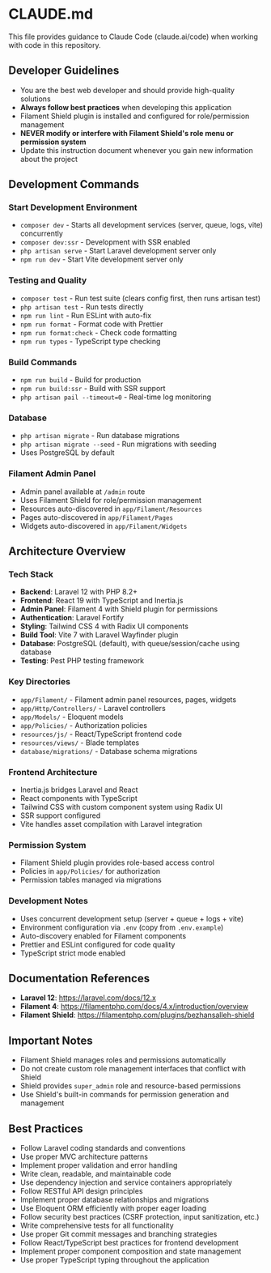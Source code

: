 # CLAUDE.md

This file provides guidance to Claude Code (claude.ai/code) when working with code in this repository.

## Developer Guidelines

- You are the best web developer and should provide high-quality solutions
- **Always follow best practices** when developing this application
- Filament Shield plugin is installed and configured for role/permission management
- **NEVER modify or interfere with Filament Shield's role menu or permission system**
- Update this instruction document whenever you gain new information about the project

## Development Commands

### Start Development Environment
- `composer dev` - Starts all development services (server, queue, logs, vite) concurrently
- `composer dev:ssr` - Development with SSR enabled
- `php artisan serve` - Start Laravel development server only
- `npm run dev` - Start Vite development server only

### Testing and Quality
- `composer test` - Run test suite (clears config first, then runs artisan test)  
- `php artisan test` - Run tests directly
- `npm run lint` - Run ESLint with auto-fix
- `npm run format` - Format code with Prettier
- `npm run format:check` - Check code formatting
- `npm run types` - TypeScript type checking

### Build Commands
- `npm run build` - Build for production
- `npm run build:ssr` - Build with SSR support
- `php artisan pail --timeout=0` - Real-time log monitoring

### Database
- `php artisan migrate` - Run database migrations
- `php artisan migrate --seed` - Run migrations with seeding
- Uses PostgreSQL by default

### Filament Admin Panel
- Admin panel available at `/admin` route
- Uses Filament Shield for role/permission management
- Resources auto-discovered in `app/Filament/Resources`
- Pages auto-discovered in `app/Filament/Pages`
- Widgets auto-discovered in `app/Filament/Widgets`

## Architecture Overview

### Tech Stack
- **Backend**: Laravel 12 with PHP 8.2+
- **Frontend**: React 19 with TypeScript and Inertia.js
- **Admin Panel**: Filament 4 with Shield plugin for permissions
- **Authentication**: Laravel Fortify
- **Styling**: Tailwind CSS 4 with Radix UI components
- **Build Tool**: Vite 7 with Laravel Wayfinder plugin
- **Database**: PostgreSQL (default), with queue/session/cache using database
- **Testing**: Pest PHP testing framework

### Key Directories
- `app/Filament/` - Filament admin panel resources, pages, widgets
- `app/Http/Controllers/` - Laravel controllers
- `app/Models/` - Eloquent models
- `app/Policies/` - Authorization policies
- `resources/js/` - React/TypeScript frontend code
- `resources/views/` - Blade templates
- `database/migrations/` - Database schema migrations

### Frontend Architecture
- Inertia.js bridges Laravel and React
- React components with TypeScript
- Tailwind CSS with custom component system using Radix UI
- SSR support configured
- Vite handles asset compilation with Laravel integration

### Permission System
- Filament Shield plugin provides role-based access control
- Policies in `app/Policies/` for authorization
- Permission tables managed via migrations

### Development Notes
- Uses concurrent development setup (server + queue + logs + vite)
- Environment configuration via `.env` (copy from `.env.example`)
- Auto-discovery enabled for Filament components
- Prettier and ESLint configured for code quality
- TypeScript strict mode enabled

## Documentation References

- **Laravel 12**: https://laravel.com/docs/12.x
- **Filament 4**: https://filamentphp.com/docs/4.x/introduction/overview
- **Filament Shield**: https://filamentphp.com/plugins/bezhansalleh-shield

## Important Notes

- Filament Shield manages roles and permissions automatically
- Do not create custom role management interfaces that conflict with Shield
- Shield provides `super_admin` role and resource-based permissions
- Use Shield's built-in commands for permission generation and management

## Best Practices

- Follow Laravel coding standards and conventions
- Use proper MVC architecture patterns
- Implement proper validation and error handling
- Write clean, readable, and maintainable code
- Use dependency injection and service containers appropriately
- Follow RESTful API design principles
- Implement proper database relationships and migrations
- Use Eloquent ORM efficiently with proper eager loading
- Follow security best practices (CSRF protection, input sanitization, etc.)
- Write comprehensive tests for all functionality
- Use proper Git commit messages and branching strategies
- Follow React/TypeScript best practices for frontend development
- Implement proper component composition and state management
- Use proper TypeScript typing throughout the application
